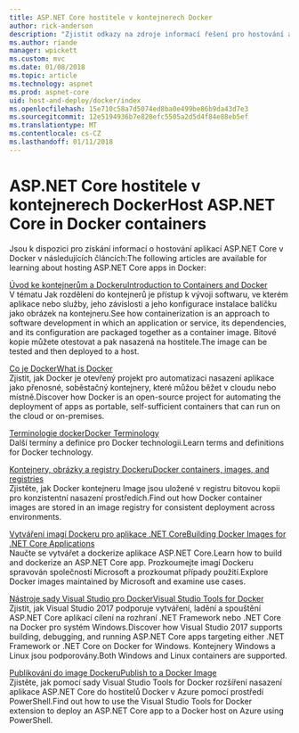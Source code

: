 ```yaml
---
title: ASP.NET Core hostitele v kontejnerech Docker
author: rick-anderson
description: "Zjistit odkazy na zdroje informací řešení pro hostování aplikací ASP.NET Core v Docker kontejnery."
ms.author: riande
manager: wpickett
ms.custom: mvc
ms.date: 01/08/2018
ms.topic: article
ms.technology: aspnet
ms.prod: aspnet-core
uid: host-and-deploy/docker/index
ms.openlocfilehash: 15e710c58a7d5074ed8ba0e499be86b9da43d7e3
ms.sourcegitcommit: 12e5194936b7e820efc5505a2d5d4f84e88eb5ef
ms.translationtype: MT
ms.contentlocale: cs-CZ
ms.lasthandoff: 01/11/2018
---
```

# <a name="host-aspnet-core-in-docker-containers"></a><span data-ttu-id="51f28-103">ASP.NET Core hostitele v kontejnerech Docker</span><span class="sxs-lookup"><span data-stu-id="51f28-103">Host ASP.NET Core in Docker containers</span></span>

<span data-ttu-id="51f28-104">Jsou k dispozici pro získání informací o hostování aplikací ASP.NET Core v Docker v následujících článcích:</span><span class="sxs-lookup"><span data-stu-id="51f28-104">The following articles are available for learning about hosting ASP.NET Core apps in Docker:</span></span>

[<span data-ttu-id="51f28-105">Úvod ke kontejnerům a Dockeru</span><span class="sxs-lookup"><span data-stu-id="51f28-105">Introduction to Containers and Docker</span></span>](/dotnet/standard/microservices-architecture/container-docker-introduction/index)  
<span data-ttu-id="51f28-106">V tématu Jak rozdělení do kontejnerů je přístup k vývoji softwaru, ve kterém aplikace nebo služby, jeho závislosti a jeho konfigurace instalace balíčku jako obrázek na kontejneru.</span><span class="sxs-lookup"><span data-stu-id="51f28-106">See how containerization is an approach to software development in which an application or service, its dependencies, and its configuration are packaged together as a container image.</span></span> <span data-ttu-id="51f28-107">Bitové kopie můžete otestovat a pak nasazená na hostitele.</span><span class="sxs-lookup"><span data-stu-id="51f28-107">The image can be tested and then deployed to a host.</span></span>

[<span data-ttu-id="51f28-108">Co je Docker</span><span class="sxs-lookup"><span data-stu-id="51f28-108">What is Docker</span></span>](/dotnet/standard/microservices-architecture/container-docker-introduction/docker-defined)  
<span data-ttu-id="51f28-109">Zjistit, jak Docker je otevřený projekt pro automatizaci nasazení aplikace jako přenosné, soběstačný kontejnery, které můžou běžet v cloudu nebo místně.</span><span class="sxs-lookup"><span data-stu-id="51f28-109">Discover how Docker is an open-source project for automating the deployment of apps as portable, self-sufficient containers that can run on the cloud or on-premises.</span></span>

[<span data-ttu-id="51f28-110">Terminologie docker</span><span class="sxs-lookup"><span data-stu-id="51f28-110">Docker Terminology</span></span>](/dotnet/standard/microservices-architecture/container-docker-introduction/docker-terminology)  
<span data-ttu-id="51f28-111">Další termíny a definice pro Docker technologii.</span><span class="sxs-lookup"><span data-stu-id="51f28-111">Learn terms and definitions for Docker technology.</span></span>

[<span data-ttu-id="51f28-112">Kontejnery, obrázky a registry Dockeru</span><span class="sxs-lookup"><span data-stu-id="51f28-112">Docker containers, images, and registries</span></span>](/dotnet/standard/microservices-architecture/container-docker-introduction/docker-containers-images-registries)  
<span data-ttu-id="51f28-113">Zjistěte, jak Docker kontejneru Image jsou uložené v registru bitovou kopii pro konzistentní nasazení prostředích.</span><span class="sxs-lookup"><span data-stu-id="51f28-113">Find out how Docker container images are stored in an image registry for consistent deployment across environments.</span></span>

[<span data-ttu-id="51f28-114">Vytváření imagí Dockeru pro aplikace .NET Core</span><span class="sxs-lookup"><span data-stu-id="51f28-114">Building Docker Images for .NET Core Applications</span></span>](/dotnet/articles/core/docker/building-net-docker-images)  
<span data-ttu-id="51f28-115">Naučte se vytvářet a dockerize aplikace ASP.NET Core.</span><span class="sxs-lookup"><span data-stu-id="51f28-115">Learn how to build and dockerize an ASP.NET Core app.</span></span> <span data-ttu-id="51f28-116">Prozkoumejte imagí Dockeru spravován společností Microsoft a prozkoumat případy použití.</span><span class="sxs-lookup"><span data-stu-id="51f28-116">Explore Docker images maintained by Microsoft and examine use cases.</span></span>

[<span data-ttu-id="51f28-117">Nástroje sady Visual Studio pro Docker</span><span class="sxs-lookup"><span data-stu-id="51f28-117">Visual Studio Tools for Docker</span></span>](xref:host-and-deploy/docker/visual-studio-tools-for-docker)  
<span data-ttu-id="51f28-118">Zjistit, jak Visual Studio 2017 podporuje vytváření, ladění a spouštění ASP.NET Core aplikací cílení na rozhraní .NET Framework nebo .NET Core na Docker pro systém Windows.</span><span class="sxs-lookup"><span data-stu-id="51f28-118">Discover how Visual Studio 2017 supports building, debugging, and running ASP.NET Core apps targeting either .NET Framework or .NET Core on Docker for Windows.</span></span> <span data-ttu-id="51f28-119">Kontejnery Windows a Linux jsou podporovány.</span><span class="sxs-lookup"><span data-stu-id="51f28-119">Both Windows and Linux containers are supported.</span></span>

[<span data-ttu-id="51f28-120">Publikování do image Dockeru</span><span class="sxs-lookup"><span data-stu-id="51f28-120">Publish to a Docker Image</span></span>](/azure/vs-azure-tools-docker-hosting-web-apps-in-docker)  
<span data-ttu-id="51f28-121">Zjistěte, jak pomocí sady Visual Studio Tools for Docker rozšíření nasazení aplikace ASP.NET Core do hostitelů Docker v Azure pomocí prostředí PowerShell.</span><span class="sxs-lookup"><span data-stu-id="51f28-121">Find out how to use the Visual Studio Tools for Docker extension to deploy an ASP.NET Core app to a Docker host on Azure using PowerShell.</span></span>
